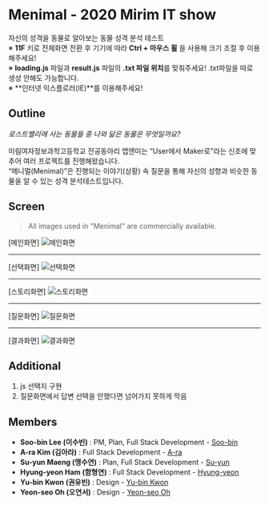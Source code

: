 # Menimal - 2020 Mirim IT show
자신의 성격을 동물로 알아보는 동물 성격 분석 테스트   
※ **11F** 키로 전체화면 전환 후 기기에 따라 **Ctrl + 마우스 휠** 을 사용해 크기 조절 후 이용해주세요!   
※ **loading.js** 파일과 **result.js** 파일의 **.txt 파일 위치**를 맞춰주세요! .txt파일을 따로 생성 안해도 가능합니다.   
※ **인터넷 익스플로러(IE)**를 이용해주세요!

## Outline

_로스트밸리에 사는 동물들 중 나와 닮은 동물은 무엇일까요?_

미림여자정보과학고등학교 전공동아리 앱앤미는 “User에서 Maker로”라는 신조에 맞추어 여러 프로젝트를 진행해왔습니다.   
“메니멀(Menimal)”은 진행되는 이야기(상황) 속 질문을 통해 자신의 성향과 비슷한 동물을 알 수 있는 성격 분석테스트입니다.

## Screen

> All images used in "Menimal" are commercially available.

[메인화면]
![메인화면](./img/main.png)

---------------------------------------
[선택화면]
![선택화면](./img/choise.png)

---------------------------------------
[스토리화면]
![스토리화면](./img/story.png)

---------------------------------------
[질문화면]
![질문화면](./img/question.png)

---------------------------------------
[결과화면]
![결과화면](./img/result.png)

## Additional
1. js 선택지 구현
2. 질문화면에서 답변 선택을 안했다면 넘어가지 못하게 막음

## Members
* **Soo-bin Lee (이수빈)** : PM, Plan, Full Stack Development - [Soo-bin](https://github.com/ccomangi2)
* **A-ra Kim (김아라)** : Full Stack Development - [A-ra](https://github.com/IknowAra)
* **Su-yun Maeng (맹수연)** : Plan, Full Stack Development - [Su-yun](https://github.com/msuyeon)
* **Hyung-yeon Ham (함형연)** : Full Stack Development - [Hyung-yeon](https://github.com/guddus326)
* **Yu-bin Kwon (권유빈)** : Design - [Yu-bin Kwon]()
* **Yeon-seo Oh (오연서)** : Design - [Yeon-seo Oh]()
